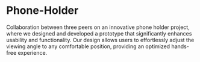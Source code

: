 # Phone-Holder
Collaboration between three peers on an innovative phone holder project, where we designed and developed a prototype that significantly enhances usability and functionality. Our design allows users to effortlessly adjust the viewing angle to any comfortable position, providing an optimized hands-free experience.
